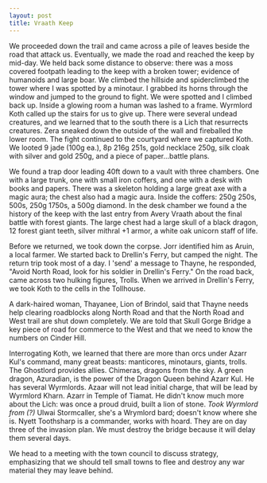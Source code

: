 ```yaml
---
layout: post
title: Vraath Keep
---
```

We proceeded down the trail and came across a pile of leaves beside the road that attack us. Eventually, we made the road and reached the keep by mid-day. We held back some distance to observe: there was a moss covered footpath leading to the keep with a broken tower; evidence of humanoids and large boar. We climbed the hillside and spiderclimbed the tower where I was spotted by a minotaur. I grabbed its horns through the window and jumped to the ground to fight. We were spotted and I climbed back up. Inside a glowing room a human was lashed to a frame. Wyrmlord Koth called up the stairs for us to give up. There were several undead creatures, and we learned that to the south there is a Lich that resurrects creatures. Zera sneaked down the outside of the wall and fireballed the lower room. The fight continued to the courtyard where we captured Koth. We looted 9 jade (100g ea.), 8p 216g 251s, gold necklace 250g, silk cloak with silver and gold 250g, and a piece of paper...battle plans.

We found a trap door leading 40ft down to a vault with three chambers. One with a large trunk, one with small iron coffers, and one with a desk with books and papers. There was a skeleton holding a large great axe with a magic aura; the chest also had a magic aura. Inside the coffers: 250g 250s, 500s, 250g 1750s, a 500g diamond. In the desk chamber we found a the history of the keep with the last entry from Avery Vraath about the final battle with forest giants. The large chest had a large skull of a black dragon, 12 forest giant teeth, silver mithral +1 armor, a white oak unicorn staff of life.

Before we returned, we took down the corpse. Jorr identified him as Aruin, a local farmer. We started back to Drellin's Ferry, but camped the night. The return trip took most of a day. I 'send' a message to Thayne, he responded, "Avoid North Road, look for his soldier in Drellin's Ferry."  On the road back, came across two hulking figures, Trolls. When we arrived in Drellin's Ferry, we took Koth to the cells in the Tollhouse.

A dark-haired woman, Thayanee, Lion of Brindol, said that Thayne needs help clearing roadblocks along North Road and that the North Road and West trail are shut down completely. We are told that Skull Gorge Bridge a key piece of road for commerce to the West and that we need to know the numbers on Cinder Hill.

Interrogating Koth, we learned that there are more than orcs under Azarr Kul's command, many great beasts: manticores, minotaurs, giants, trolls. The Ghostlord provides allies. Chimeras, dragons from the sky. A green dragon, Azuradian, is the power of the Dragon Queen behind Azarr Kul. He has several Wyrmlords. Azaar will not lead initial charge, that will be lead by Wyrmlord Kharn. Azarr in Temple of Tiamat. He didn't know much more about the Lich: was once a proud druid, built a lion of stone. *Took Wyrmlord from (?)* Ulwai Stormcaller, she's a Wrymlord bard; doesn't know where she is. Nyett Toothsharp is a commander, works with hoard. They are on day three of the invasion plan. We must destroy the bridge because it will delay them several days.

We head to a meeting with the town council to discuss strategy, emphasizing that we should tell small towns to flee and destroy any war material they may leave behind.
